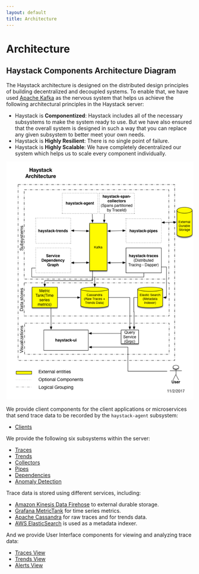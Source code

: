 ```yaml
---
layout: default
title: Architecture
---
```

# Architecture

## Haystack Components Architecture Diagram

The Haystack architecture is designed on the distributed design principles of building decentralized and decoupled systems.
To enable that, we have used [Apache Kafka](http://kafka.apache.org/) as the nervous system that helps us achieve the following architectural principles in the Haystack server:

* Haystack is **Componentized**: Haystack includes all of the necessary subsystems to make the system ready to use. But we have also ensured that the overall system is designed in such a way that you can replace any given subsystem to better meet your own needs. 
* Haystack is **Highly Resilient**: There is no single point of failure. 
* Haystack is **Highly Scalable**: We have completely decentralized our system which helps us to scale every component individually. 

![Haystack architecture diagram](./images/Haystack_Components.png)

We provide client components for the client applications or microservices that send trace data to be recorded by the `haystack-agent` subsystem:

* [Clients](./clients.html)

We provide the following six subsystems within the server:

* [Traces](./subsystems/traces.html)
* [Trends](./subsystems/trends.html)
* [Collectors](./subsystems/collectors.html)
* [Pipes](./subsystems/pipes.html)
* [Dependencies](./subsystems/dependencies.html)
* [Anomaly Detection](./subsystems/anomaly_detection.html)

Trace data is stored using different services, including:

* [Amazon Kinesis Data Firehose](https://aws.amazon.com/kinesis/data-firehose/) to external durable storage.
* [Grafana MetricTank](https://github.com/grafana/metrictank) for time series metrics.
* [Apache Cassandra](http://cassandra.apache.org/) for raw traces and for trends data.
* [AWS ElasticSearch](https://aws.amazon.com/elasticsearch-service/) is used as a metadata indexer.

And we provide User Interface components for viewing and analyzing trace data:

* [Traces View](./ui/traces.html)
* [Trends View](./ui/trends.html)
* [Alerts View](./ui/alerts.html)

